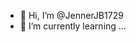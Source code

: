 - 👋 Hi, I’m @JennerJB1729
- 🌱 I’m currently learning ...

<!---
JennerJB1729/JennerJB1729 is a ✨ special ✨ repository because its `README.md` (this file) appears on your GitHub profile.
You can click the Preview link to take a look at your changes.
--->
